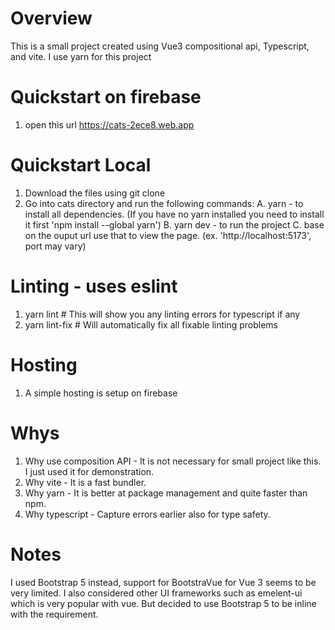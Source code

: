 # Overview

This is a small project created using Vue3 compositional api, Typescript, and vite. I use yarn for this project

# Quickstart on firebase
1. open this url https://cats-2ece8.web.app

# Quickstart Local

1. Download the files using git clone 
2. Go into cats directory and run the following commands:
   A. yarn - to install all dependencies. (If you have no yarn installed you need to install it first 'npm install --global yarn')
   B. yarn dev - to run the project
   C. base on the ouput url use that to view the page. (ex. 'http://localhost:5173', port may vary)

# Linting - uses eslint
1. yarn lint   # This will show you any linting errors for typescript if any
2. yarn lint-fix # Will automatically fix all fixable linting problems

# Hosting
1. A simple hosting is setup on firebase

# Whys
1. Why use composition API - It is not necessary for small project like this. I just used it for demonstration.
2. Why vite - It is a fast bundler.
3. Why yarn - It is better at package management and quite faster than npm.
4. Why typescript - Capture errors earlier also for type safety.

# Notes
I used Bootstrap 5 instead, support for BootstraVue for Vue 3 seems to be very limited.
I also considered other UI frameworks such as emelent-ui which is very popular with vue.
But decided to use Bootstrap 5 to be inline with the requirement.
   
   
